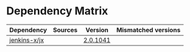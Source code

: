 # Dependency Matrix

Dependency | Sources | Version | Mismatched versions
---------- | ------- | ------- | -------------------
[jenkins-x/jx](https://github.com/jenkins-x/jx.git) |  | [2.0.1041](https://github.com/jenkins-x/jx/releases/tag/v2.0.1041) | 

